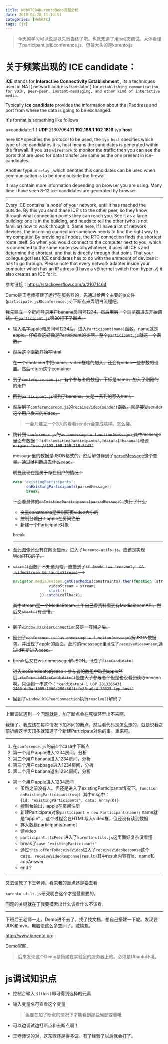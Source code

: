 ```yaml
---
title: WebRTC04KurentoDemo流程分析
date: 2018-08-28 11:19:51
categories: [WebRTC]
tags: [js]
---
```


> 今天的学习可以说是以失败告终了吧。也就知道了用js动态调试。大体看懂了participant.js和conference.js。但最大头的是kurento.js

<!---more--->

# 关于频繁出现的 ICE candidate：

**ICE** stands for **Interactive Connectivity Establishment** , its a techniques used in NAT( network address translator ) for `establishing communication for VOIP, peer-peer, instant-messaging, and other kind of interactive media.`

Typically **ice candidate** provides the information about the IPaddress and port from where the data is going to be exchanged.

It's format is something like follows

a=candidate:1 1 **UDP** 2130706431 **192.168.1.102 1816** typ **host**

here `UDP` specifies the protocol to be used, the `typ host` specifies which type of ice candidates it is, host means the candidates is generated within the firewall. If you use `wireshark` to monitor the traffic then you can see the ports that are used for data transfer are same as the one present in ice-candidates.

Another type is `relay` , which denotes this candidates can be used when communication is to be done outside the firewall.

It may contain more information depending on browser you are using. Many time i have seen 8-12 ice-candidates are generated by browser.

------

Every ICE contains 'a node' of your network, until it has reached the outside. By this you send these ICE's to the other peer, so they know through what connection points they can reach you. See it as a large building: one is in the building, and needs to tell the other (who is not familiar) how to walk through it. Same here, if I have a lot of network devices, the incoming connection somehow needs to find the right way to my computer. By providing all nodes, the RTC connection finds the shortest route itself. So when you would connect to the computer next to you, which is connected to the same router/switch/whatever, it uses all ICE's and determine the shortest, and that is directly through that point. That your collegue got less ICE candidates has to do with the ammount of devices it has to go through. Please note that every network adapter inside your computer which has an IP adress (I have a vEthernet switch from hyper-v) it also creates an ICE for it.

参考链接：https://stackoverflow.com/a/21071464



Demo是王老师搭建了运行在服务器的，先通过给两个主要的js文件(`participate.js和conference.js`)下断点来弄明白流程吧。

~~我先建立一个房间登录用户banana房间号1234。然后用另一个浏览器进去开始调试。在`participant.js`第30行下了断点。~~

- ~~输入名字apple和房间号1234后，进入`Participant(name)`函数。name就是apple。仔细看这好像是Participant的类啊。整个`participant.js`就这一个函数。~~

- ~~然后这个函数开始写html~~

  ~~在一个container中把name、video框啥的加入。还会有video一些参数的设置。然后return这个container~~

- ~~到了`conferenceroom.js`，有个参与者的数组，下标是name，加入了刚刚的的用户~~

- ~~回到`participant.js`读到了banana。又是一系列的写入html。~~

- ~~然后到了`conferenceroom.js`的`receiveVideo(sender)`函数。就是接受sender这个用户发来的Video。~~

  > ~~一会儿建立一个3人的看看sender会变成啥样。怎么接。~~

- ~~跳转到 `conference.js`的`ws.onmessage = function(message)`,其中message里面有数据：`"id":"existingParticipants","data":["banana"]`和源`origin: "wss://192.168.139.218:8443"`~~

  ~~message里的数据是JSON格式的。然后解包存到了<u>parseMessage</u>这个变量。通过**id**判断进去什么case。~~

  ~~明显我现在是属于存在用户的情况：~~

  ```javascript
  case 'existingParticipants':
  		onExistingParticipants(parsedMessage);
  		break;
  ```

  ~~下面看具体的` onExistingParticipants(parsedMessage); `执行了什么:~~

  - ~~变量constranits是控制网页video大小的~~
  - ~~控制台输出：apple在房间注册~~
  - ~~新建一个Participate对象~~

  ~~break~~

  ---

  

- ~~至此图像还没有在网页显示。进入了`kurento-utils.js`。应该是实现WebRTC的了。~~

- ~~`start()`函数。不知道为啥，直接到了`if (mode !== 'recvonly' && !videoStream && !audioStream)`  -->~~

  ```javascript
  navigator.mediaDevices.getUserMedia(constraints).then(function (stream) {
                  videoStream = stream;
                  start();
              }).catch(callback);
  ```

  ~~其中stream是一个MediaSteam.上午自己看资料看到有MediaSteamAPI。然后又`start()`有点懵。~~

  ---

  

- ~~到了`window.RTCPeerConnection`又是一阵懵之后。~~

- ~~回到了`conference.js``ws.onmessage = funciton(message)`解JSON数据包。并出现了apple的画面。此时的messsage里id成了`receiveVideoAnser`,通过id判断进入case。~~

- ~~break后又在ws.onmessage解JSON。id成了`"iceCandidate"`~~

  ~~进入iceCandidate的case：参与者的数组中取到apple然后`.rtcPeer.addIceCandidate()`是加入了参与者？但是也没看到读取banana啊。只读到一串这个：`"candidate:4 1 UDP 2013266431 2400:dd0a:1005:1390:250:56ff:fe86:a0c4 30325 typ host"`~~

- ~~回到了`window.RTCPeerConnection`执行`resolve()`解码？~~

---

上面调试遇到一个问题就是，加了断点会在死循环里出不来啊。

我懂了。我应该在每种情况下加不同的断点。然后看代码是怎么走的。就是说我之前折腾这半天顶多就知道了个新建Participate对象的事。重来吧。

---

1. 在`conference.js`的前4个case中下断点
2. 第一个用户apple进入1234房间，分析
3. 第二个用户banana进入1234房间，分析
4. 第三个用户cabbage进入1234房间，分析
5. 第二个用户banana退出1234房间，分析

- 第一个用户apple进入1234房间
  - 虽然之前没有人。但还是进入了existingParticipants情况下。`function onExistingParticipants(msg) `其中msg中：`{id: "existingParticipants", data: Array(0)}`
  - 控制台输出，apple在房间注册
  - 新建Participate对象`participant = new Participant(name);` name就是“apple” ，这个过程会在HTML写入video框，但还没有读到数据
  - 存入数组participants[name]
  - 读video
  - `participant.rtcPeer` 进入了`kurento-utils.js`这里面好复杂没看懂
  - break了`case 'existingParticipants'`
  - 通过`this.offerToReceiveVideo`进入了`receiveVideoResponse`这个case。`receiveVideoResponse(result)`其中result内容有id、name和adpAnswer
  - end？

---

又去请教了下王老师。看来我的重点还是要去看

`kurento-utils.js`研究明白这个才是最重要的。

问题的关键就在于我要摸索出什么该看什么不该看。

---

下班后王老师一走。Demo进不去了。找了找文档，想自己搭建一下呢。发现要JDK和mvn。电脑没这么多空间了。贼尴尬。

http://www.kurento.org

Demo官网。

> 后来发现这个Demo是搭建在实验室的服务器上的。必须是Ubuntu环境。

# js调试知识点

- 控制台输入 `$(this)`即可得到选择的元素

- 输入变量名可查看这个变量

  >  但要在加了断点的情况下才能看到那些局部变量哦

- 可以边调试边打断点和去断点啊！

- 王老师说的对，这东西还是得多调。有了经验了以后就会打了。